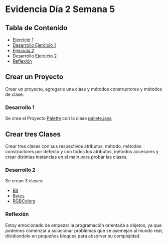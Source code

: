 # Evidencia Día 2 Semana 5
## Tabla de Contenido
- [Ejercicio 1](#crear-un-proyecto)
- [Desarrollo Ejercicio 1](#desarrollo-1)
- [Ejercicio 2](#crear-tres-clases)
- [Desarrollo Ejercicio 2](#desarrollo-2)
- [Reflexión](#reflexion)
## Crear un Proyecto
Crear un proyecto, agregarle una clase y métodos constructores y métodos de clase.
### Desarrollo 1
Se crea el Proyecto [Palette](https://github.com/SebaFarias/modulo_programacion_basica_en_java/blob/master/POO/pallete)
con la clase [pallete.java](https://github.com/SebaFarias/modulo_programacion_basica_en_java/blob/master/POO/pallete/src/pallete/Pallete.java)
## Crear tres Clases
Crear tres clases con sus respectivos atributos, método, métodos constructores por defecto y con todos los atributos, métodos accesores y crear distintas instancias en el main para probar las clases.
### Desarrollo 2
Se crean 3 clases:
- [Bit](https://github.com/SebaFarias/modulo_programacion_basica_en_java/blob/master/POO/pallete/src/pallete/Bit.java)
- [Bytes](https://github.com/SebaFarias/modulo_programacion_basica_en_java/blob/master/POO/pallete/src/pallete/Bytes.java)
- [RGBColors](https://github.com/SebaFarias/modulo_programacion_basica_en_java/blob/master/POO/pallete/src/pallete/RGBColor.java)
### Reflexión
Estoy emocionado de empezar la programación orientada a objetos, ya que podemos comenzar a solucionar problemas que se asemejan al mundo real, dividiendolo en pequeños bloques para absorver su complejidad.
